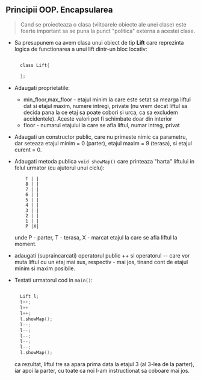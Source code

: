 ## Principii OOP. Encapsularea

> Cand se proiecteaza o clasa (viitoarele obiecte ale unei clase) este foarte important sa se puna la punct "politica" externa a acestei clase.


* Sa presupunem ca avem clasa unui obiect de tip **Lift** care reprezinta logica de functionarea a unui lift dintr-un bloc locativ:
  
  ```C
  
    class Lift{

    };

  ``` 
  
*  Adaugati proprietatile:
   *  min_floor,max_floor - etajul minim la care este setat sa mearga liftul dat si etajul maxim, numere intregi, private (nu vrem decat liftul sa decida pana la ce etaj sa poate cobori si urca, ca sa excludem accidentele). Aceste valori pot fi schimbate doar din interior
   *  floor - numarul etajului la care se afla liftul, numar intreg, privat

* Adaugati un constructor public, care nu primeste nimic ca parametru, dar seteaza etajul minim = 0 (parter), etajul maxim = 9 (terasa), si etajul curent = 0.
* Adaugati metoda publica ```void showMap()``` care printeaza "harta" liftului in felul urmator (cu ajutorul unui ciclu):
    ```
        T | |
        8 | |
        7 | |
        6 | |
        5 | |
        4 | |
        3 | |
        2 | |
        1 | |
        P |X|
    ```      
    unde P - parter, T - terasa, X - marcat etajul la care se afla liftul la moment.

* adaugati (supraincarcati) operatorul public ++ si operatorul -- care vor muta liftul cu un etaj mai sus, respectiv - mai jos, tinand cont de etajul minim si maxim posibile.
* Testati urmatorul cod in ```main()```:
   ```C
     
     Lift l;
     l++;
     l++
     l++;
     l.showMap();
     l--;
     l--;
     l--;
     l--;
     l--;
     l.showMap();
   ```     
   ca rezultat, liftul tre sa apara prima data la etajul 3 (al 3-lea de la parter), iar apoi la parter, cu toate ca noi l-am instructionat sa coboare mai jos.
